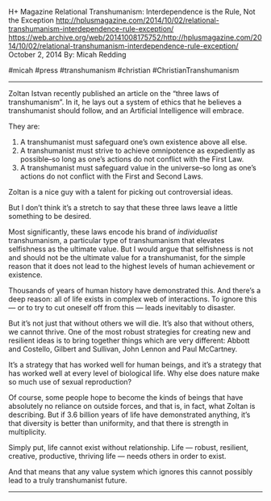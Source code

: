 H+ Magazine
Relational Transhumanism: Interdependence is the Rule, Not the Exception
http://hplusmagazine.com/2014/10/02/relational-transhumanism-interdependence-rule-exception/
https://web.archive.org/web/20141008175752/http://hplusmagazine.com/2014/10/02/relational-transhumanism-interdependence-rule-exception/
October 2, 2014
By: Micah Redding

#micah #press #transhumanism #christian #ChristianTranshumanism

---

Zoltan Istvan recently published an article on the “three laws of transhumanism”. In it, he lays out a system of ethics that he believes a transhumanist should follow, and an Artificial Intelligence will embrace.

They are:

1. A transhumanist must safeguard one’s own existence above all else.
2. A transhumanist must strive to achieve omnipotence as expediently as possible–so long as one’s actions do not conflict with the First Law.
3. A transhumanist must safeguard value in the universe–so long as one’s actions do not conflict with the First and Second Laws.

Zoltan is a nice guy with a talent for picking out controversial ideas.

But I don’t think it’s a stretch to say that these three laws leave a little something to be desired.

Most significantly, these laws encode his brand of *individualist* transhumanism, a particular type of transhumanism that elevates selfishness as the ultimate value. But I would argue that selfishness is not and should not be the ultimate value for a transhumanist, for the simple reason that it does not lead to the highest levels of human achievement or existence.

Thousands of years of human history have demonstrated this. And there’s a deep reason: all of life exists in complex web of interactions. To ignore this — or to try to cut oneself off from this — leads inevitably to disaster.

But it’s not just that without others we will die. It’s also that without others, we cannot thrive. One of the most robust strategies for creating new and resilient ideas is to bring together things which are very different: Abbott and Costello, Gilbert and Sullivan, John Lennon and Paul McCartney.

It’s a strategy that has worked well for human beings, and it’s a strategy that has worked well at every level of biological life. Why else does nature make so much use of sexual reproduction?

Of course, some people hope to become the kinds of beings that have absolutely no reliance on outside forces, and that is, in fact, what Zoltan is describing. But if 3.6 billion years of life have demonstrated anything, it’s that diversity is better than uniformity, and that there is strength in multiplicity.

Simply put, life cannot exist without relationship. Life — robust, resilient, creative, productive, thriving life — needs others in order to exist.

And that means that any value system which ignores this cannot possibly lead to a truly transhumanist future.

---